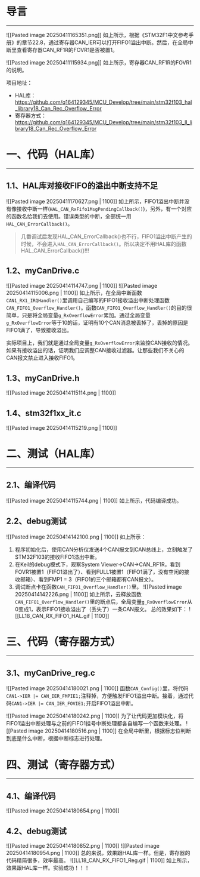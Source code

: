 # 导言
---
![[Pasted image 20250411165351.png]]
如上所示，根据《STM32F1中文参考手册》的章节22.8，通过寄存器CAN_IER可以打开FIFO1溢出中断。然后，在全局中断里查看寄存器CAN_RF1R的FOVR1是否被置1。

![[Pasted image 20250411115934.png]]
如上所示，寄存器CAN_RF1R的FOVR1的说明。

项目地址：
- HAL库：https://github.com/q164129345/MCU_Develop/tree/main/stm32f103_hal_library18_Can_Rec_Overflow_Error
- 寄存器方式：https://github.com/q164129345/MCU_Develop/tree/main/stm32f103_ll_library18_Can_Rec_Overflow_Error

# 一、代码（HAL库）
---
## 1.1、HAL库对接收FIFO的溢出中断支持不足
![[Pasted image 20250411170627.png | 1100]]
如上所示，FIFO1溢出中断并没有像接收中断一样(`HAL_CAN_RxFifo1MsgPendingCallback()`)，另外，有一个对应的函数名给我们去使用。错误类型的中断，全部统一用`HAL_CAN_ErrorCallback()`。

> 几番调试后发现HAL_CAN_ErrorCallback()也不行，FIFO1溢出中断产生的时候，不会进入`HAL_CAN_ErrorCallback()`。所以决定不用HAL库的函数HAL_CAN_ErrorCallback()!!!

## 1.2、myCanDrive.c
![[Pasted image 20250414114747.png | 1100]]
![[Pasted image 20250414115006.png | 1100]]
如上所示，在全局中断函数`CAN1_RX1_IRQHandler()`里调用自己编写的FIFO1接收溢出中断处理函数`CAN_FIFO1_Overflow_Handler()`。函数`CAN_FIFO1_Overflow_Handler()`的目的很简单，只是将全局变量`g_RxOverflowError`累加。通过全局变量`g_RxOverflowError`等于10的话，证明有10个CAN消息被丢掉了，丢掉的原因是FIFO1满了，导致接收溢出。

实际项目上，我们就是通过全局变量`g_RxOverflowError`来监控CAN接收的情况。如果有接收溢出的话，证明我们应调整CAN接收过滤器。让那些我们不关心的CAN报文禁止进入接收FIFO1。

## 1.3、myCanDrive.h
![[Pasted image 20250414115114.png | 1100]]
## 1.4、stm32f1xx_it.c
![[Pasted image 20250414115219.png | 1100]]

# 二、测试（HAL库）
---
## 2.1、编译代码
![[Pasted image 20250414115744.png | 1100]]
如上所示，代码编译成功。

## 2.2、debug测试
![[Pasted image 20250414142100.png | 1100]]
如上所示：
1. 程序初始化后，使用CAN分析仪发送4个CAN报文到CAN总线上，立刻触发了STM32F103的接收FIFO1溢出中断。
2. 在Keil的debug模式下，观察System Viewer->CAN->CAN_RF1R，看到FOVR1被置1（FIFO1溢出了）、看到FULL1被置1（FIFO1满了，没有空闲的接收邮箱）、看到FMP1 = 3（FIFO1的三个邮箱都有CAN报文）。
3. 调试断点卡在函数`CAN_FIFO1_Overflow_Handler()`里。
![[Pasted image 20250414142226.png | 1100]]
如上所示，云释放函数`CAN_FIFO1_Overflow_Handler()`里的断点后，全局变量`g_RxOverflowError`从0变成1，表示FIFO1接收溢出了（丢失了）一条CAN报文。
总的效果如下：
![[LL18_CAN_RX_FIFO1_HAL.gif | 1100]]

# 三、代码（寄存器方式）
---
## 3.1、myCanDrive_reg.c
![[Pasted image 20250414180021.png | 1100]]
函数`CAN_Config()`里，将代码`CAN1->IER |= CAN_IER_FMPIE1;`注释掉，方便触发FIFO1溢出中断。接着，通过代码`CAN1->IER |= CAN_IER_FOVIE1;`开启FIFO1溢出中断。

![[Pasted image 20250414180242.png | 1100]]
为了让代码更加模块化，将FIFO1溢出中断处理与之前的FIFO1挂号中断处理都各自编写一个函数来处理。
![[Pasted image 20250414180516.png | 1100]]
在全局中断里，根据标志位判断到底是什么中断，根据中断标志进行处理。

# 四、测试（寄存器方式）
---
## 4.1、编译代码
![[Pasted image 20250414180654.png | 1100]]

## 4.2、debug测试
![[Pasted image 20250414180852.png | 1100]]
![[Pasted image 20250414180954.png | 1100]]
总的来说，效果跟HAL库一样。但是，寄存器的代码精简很多，效率最高。
![[LL18_CAN_RX_FIFO1_Reg.gif | 1100]]
如上所示，效果跟HAL库一样。实验成功！！！






